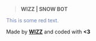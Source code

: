 > **WIZZ | SNOW BOT**

<p style='color:#6f82b4'>This is some red text.</p>

Made by [**WIZZ**](https://discordsnowbot.weebly.com/) and coded with **<3**
